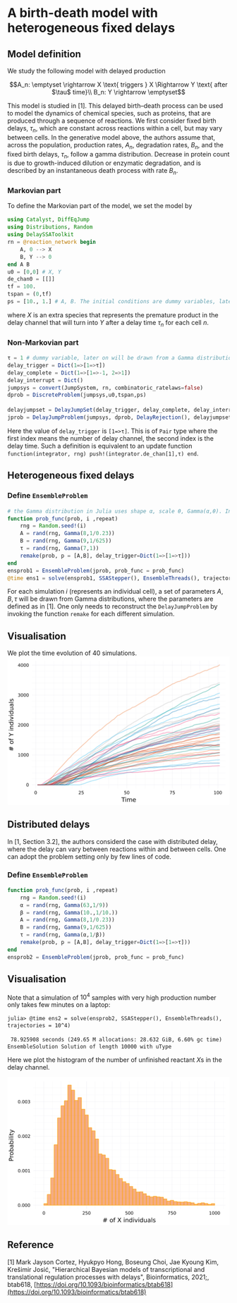 # A birth-death model with heterogeneous fixed delays

## Model definition
We study the following model with delayed production
```math
A_n: \emptyset \rightarrow X \text{ triggers } X \Rightarrow Y \text{ after $\tau$ time}\\
B_n: Y \rightarrow \emptyset
```
This model is studied in [1]. This delayed birth–death process can be used to model the dynamics of chemical species, such as proteins, that are produced through a sequence of reactions. We first consider fixed birth delays, $\tau_n$, which are constant across reactions within a cell, but may vary between cells. In the generative model above, the authors assume that, across the population, production rates, $A_n$, degradation rates, $B_n$, and the fixed birth delays, $\tau_n$, follow a gamma distribution. Decrease in protein count is due to growth-induced dilution or enzymatic degradation, and is described by an instantaneous death process with rate $B_n$.

### Markovian part
To define the Markovian part of the model, we set the model by
```julia
using Catalyst, DiffEqJump
using Distributions, Random
using DelaySSAToolkit
rn = @reaction_network begin
    A, 0 --> X
    B, Y --> 0
end A B
u0 = [0,0] # X, Y
de_chan0 = [[]]
tf = 100.
tspan = (0,tf)
ps = [10., 1.] # A, B. The initial conditions are dummy variables, later on will be drawn from Gamma distributions 
```
where $X$ is an extra species that represents the premature product in the delay channel that will turn into $Y$ after a delay time $\tau_n$ for each cell $n$. 
### Non-Markovian part

```julia
τ = 1 # dummy variable, later on will be drawn from a Gamma distribution 
delay_trigger = Dict(1=>[1=>τ])
delay_complete = Dict(1=>[1=>-1, 2=>1])
delay_interrupt = Dict()
jumpsys = convert(JumpSystem, rn, combinatoric_ratelaws=false)
dprob = DiscreteProblem(jumpsys,u0,tspan,ps)

delayjumpset = DelayJumpSet(delay_trigger, delay_complete, delay_interrupt)
jprob = DelayJumpProblem(jumpsys, dprob, DelayRejection(), delayjumpset, de_chan0, save_positions=(false,false))
```
Here the value of `delay_trigger` is `[1=>τ]`. This is of `Pair` type where the first index means the number of delay channel, the second index is the delay time. Such a definition is equivalent to an update function `function(integrator, rng) push!(integrator.de_chan[1],τ) end`.

## Heterogeneous fixed delays
### Define `EnsembleProblem` 
```julia
# the Gamma distribution in Julia uses shape α, scale θ, Gamma(α,θ). In the paper [1], Gamma distribution uses shape α and rate β. Thus, one needs to set the inverse.
function prob_func(prob, i ,repeat)
    rng = Random.seed!(i)
    A = rand(rng, Gamma(8,1/0.23)) 
    B = rand(rng, Gamma(9,1/625))
    τ = rand(rng, Gamma(7,1))
    remake(prob, p = [A,B], delay_trigger=Dict(1=>[1=>τ]))
end
ensprob1 = EnsembleProblem(jprob, prob_func = prob_func)
@time ens1 = solve(ensprob1, SSAStepper(), EnsembleThreads(), trajectories = 40, saveat = 1.)
```
For each simulation $i$ (represents an individual cell), a set of parameters $A, B, τ$ will be drawn from Gamma distributions, where the parameters are defined as in [1]. One only needs to reconstruct the `DelayJumpProblem` by invoking the function `remake` for each different simulation.

## Visualisation
We plot the time evolution of 40 simulations.
![heterogeneous1](../assets/heterogeneous_delay1.svg)

## Distributed delays
In [1, Section 3.2], the authors considerd the case with distributed delay, where the delay can vary between reactions within and between cells. One can adopt the problem setting only by few lines of code.
### Define `EnsembleProblem` 
```julia
function prob_func(prob, i ,repeat)
    rng = Random.seed!(i)
    α = rand(rng, Gamma(63,1/9))
    β = rand(rng, Gamma(10.,1/10.))
    A = rand(rng, Gamma(8,1/0.23))
    B = rand(rng, Gamma(9,1/625))
    τ = rand(rng, Gamma(α,1/β))
    remake(prob, p = [A,B], delay_trigger=Dict(1=>[1=>τ]))
end
ensprob2 = EnsembleProblem(jprob, prob_func = prob_func)
```
## Visualisation
Note that a simulation of $10^4$ samples with very high production number only takes few minutes on a laptop:
```julia-repl
julia> @time ens2 = solve(ensprob2, SSAStepper(), EnsembleThreads(), trajectories = 10^4)

 78.925908 seconds (249.65 M allocations: 28.632 GiB, 6.60% gc time)
EnsembleSolution Solution of length 10000 with uType
```
Here we plot the histogram of the number of unfinished reactant $X$s in the delay channel.

![heterogeneous2](../assets/heterogeneous_delay2.svg)

## Reference
[1] Mark Jayson Cortez, Hyukpyo Hong, Boseung Choi, Jae Kyoung Kim, Krešimir Josić, "Hierarchical Bayesian models of transcriptional and translational regulation processes with delays", Bioinformatics, 2021;, btab618, [https://doi.org/10.1093/bioinformatics/btab618](https://doi.org/10.1093/bioinformatics/btab618)